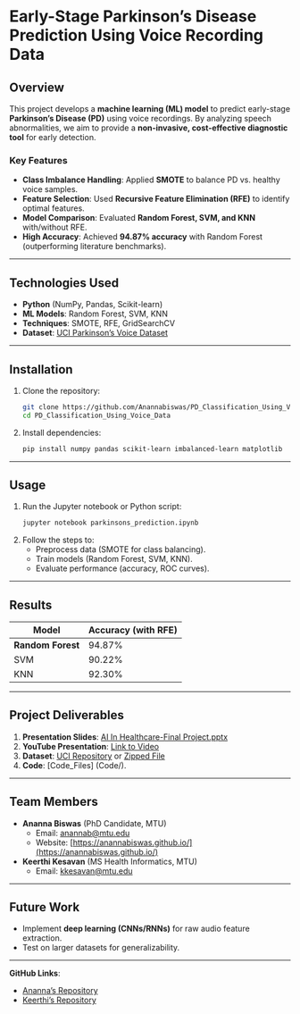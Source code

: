 

# Early-Stage Parkinson’s Disease Prediction Using Voice Recording Data  

##  Overview  
This project develops a **machine learning (ML) model** to predict early-stage **Parkinson’s Disease (PD)** using voice recordings. By analyzing speech abnormalities, we aim to provide a **non-invasive, cost-effective diagnostic tool** for early detection.  

###  Key Features  
- **Class Imbalance Handling**: Applied **SMOTE** to balance PD vs. healthy voice samples.  
- **Feature Selection**: Used **Recursive Feature Elimination (RFE)** to identify optimal features.  
- **Model Comparison**: Evaluated **Random Forest, SVM, and KNN** with/without RFE.  
- **High Accuracy**: Achieved **94.87% accuracy** with Random Forest (outperforming literature benchmarks).  

---  

## Technologies Used  
- **Python** (NumPy, Pandas, Scikit-learn)  
- **ML Models**: Random Forest, SVM, KNN  
- **Techniques**: SMOTE, RFE, GridSearchCV  
- **Dataset**: [UCI Parkinson’s Voice Dataset](https://archive.ics.uci.edu/dataset/174/parkinsons)  

---  

##  Installation  
1. Clone the repository:  
   ```bash  
   git clone https://github.com/Anannabiswas/PD_Classification_Using_Voice_Data.git
   cd PD_Classification_Using_Voice_Data
   ```  
2. Install dependencies:  
   ```bash  
   pip install numpy pandas scikit-learn imbalanced-learn matplotlib  
   ```  

---  

##  Usage  
1. Run the Jupyter notebook or Python script:  
   ```bash  
   jupyter notebook parkinsons_prediction.ipynb  
   ```  
2. Follow the steps to:  
   - Preprocess data (SMOTE for class balancing).  
   - Train models (Random Forest, SVM, KNN).  
   - Evaluate performance (accuracy, ROC curves).  

---  

## Results  
| Model          | Accuracy (with RFE) |  
|----------------|---------------------|  
| **Random Forest** | 94.87%              |  
| SVM            | 90.22%              |  
| KNN            | 92.30%              |  

---  

## Project Deliverables  
1. **Presentation Slides**: [AI In Healthcare-Final Project.pptx](Presentation_Slide/Final_Project_Grp15.pptx)  
2. **YouTube Presentation**: [Link to Video](https://youtube.com/your-video-link)  
3. **Dataset**: [UCI Repository](https://archive.ics.uci.edu/dataset/174/parkinsons) or [Zipped File](Data/parkinsons.zip)  
4. **Code**: [Code_Files] (Code/).  

---  

## Team Members  
- **Ananna Biswas** (PhD Candidate, MTU)  
  - Email: [anannab@mtu.edu](mailto:anannab@mtu.edu)  
  - Website: [https://anannabiswas.github.io/](https://anannabiswas.github.io/)  
- **Keerthi Kesavan** (MS Health Informatics, MTU)  
  - Email: [kkesavan@mtu.edu](mailto:kkesavan@mtu.edu)  

---  

##  Future Work  
- Implement **deep learning (CNNs/RNNs)** for raw audio feature extraction.  
- Test on larger datasets for generalizability.  

---  
 

**GitHub Links**:  
- [Ananna’s Repository](https://github.com/Anannabiswas/PD_Classification_Using_Voice_Data/tree/main)  
- [Keerthi’s Repository](https://github.com/keerthikesavan/parkinsons-voice-prediction)  

